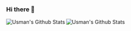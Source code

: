 ### Hi there 👋 
 <img alt="Usman's Github Stats" src="https://github-readme-stats.vercel.app/api/top-langs/?username=MatrixUsman&hide=tex&title_color=ffffff&text_color=c9cacc& icon_color=2bbc8a&bg_color=1d1f21&langs_count=3">
 <img align="left" alt="Usman's Github Stats" src="https://github-readme-stats.vercel.app/api?username=MatrixUsman&show_icons=true&hide_border=true" />
 
